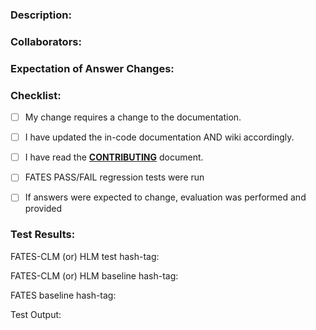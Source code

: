 <!--- Provide a general summary of your changes in the Title above -->

### Description:
<!--- Describe your changes in detail -->
<!--- please add issue number if one exists -->

### Collaborators:
<!--- List names of collaborators or people who have interacted -->
<!--- in bringing about this set of changes -->
<!--- consultation, discussions, etc. -->

### Expectation of Answer Changes:
<!--- Please describe under what conditions, if any, -->
<!--- the model is expected to generated different answers -->
<!--- from the master version of the code -->


### Checklist:
<!--- Go over all the following points, and put an `x` in all the boxes that apply. -->
<!--- If you're unsure about any of these, don't hesitate to ask. We're here to help! -->
- [ ] My change requires a change to the documentation.
- [ ] I have updated the in-code documentation AND wiki accordingly.
- [ ] I have read the [**CONTRIBUTING**](https://github.com/rgknox/fates/blob/rgknox-new-PR-template/CONTRIBUTING.md) document.
- [ ] FATES PASS/FAIL regression tests were run
- [ ] If answers were expected to change, evaluation was performed and provided


### Test Results:
<!--- Non-trivial changes require the PASS/FAIL regression tests. -->
<!--- If changes to code are NOT expected to change answers, tests must -->
<!--- be run against a baseline. -->

FATES-CLM (or) HLM test hash-tag:

FATES-CLM (or) HLM baseline hash-tag:

FATES baseline hash-tag:

Test Output:

<!--- paste in test results here -->


<!--this template is from https://www.talater.com/open-source-templates/#/page/99--> 